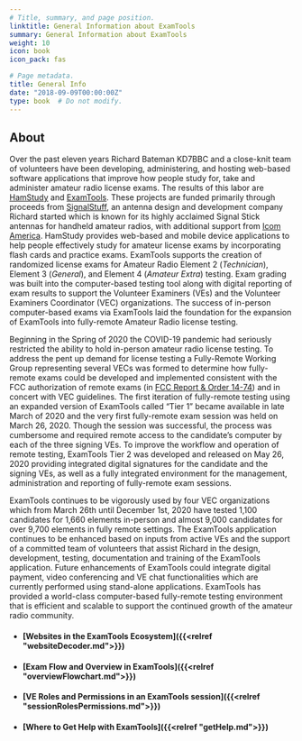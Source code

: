 ```yaml
---
# Title, summary, and page position.
linktitle: General Information about ExamTools
summary: General Information about ExamTools
weight: 10
icon: book
icon_pack: fas

# Page metadata.
title: General Info
date: "2018-09-09T00:00:00Z"
type: book  # Do not modify.
---
```


## About

Over the past eleven years Richard Bateman KD7BBC and a close-knit team of volunteers have been developing, administering, and hosting web-based software applications that improve how people study for, take and administer amateur radio license exams. The results of this labor are [HamStudy](http://Ham.Study) and [ExamTools](http://exam.tools). These projects are funded primarily through proceeds from [SignalStuff](http://signalstuff.com), an antenna design and development company Richard started which is known for its highly acclaimed Signal Stick antennas for handheld amateur radios, with additional support from [Icom America](https://www.icomamerica.com/). HamStudy provides web-based and mobile device applications to help people effectively study for amateur license exams by incorporating flash cards and practice exams. ExamTools supports the creation of randomized license exams for Amateur Radio Element 2 (*Technician*), Element 3 (*General*), and Element 4 (*Amateur Extra*) testing. Exam grading was built into the computer-based testing tool along with digital reporting of exam results to support the Volunteer Examiners (VEs) and the Volunteer Examiners Coordinator (VEC) organizations. The success of in-person computer-based exams via ExamTools laid the foundation for the expansion of ExamTools into fully-remote Amateur Radio license testing.

Beginning in the Spring of 2020 the COVID-19 pandemic had seriously restricted the ability to hold in-person amateur radio license testing. To address the pent up demand for license testing a Fully-Remote Working Group representing several VECs was formed to determine how fully-remote exams could be developed and implemented consistent with the FCC authorization of remote exams (in [FCC Report & Order 14-74](https://www.fcc.gov/document/fcc-modifies-amateur-service-testing-and-emission-rules)) and in concert with VEC guidelines. The first iteration of fully-remote testing using an expanded version of ExamTools called “Tier 1” became available in late March of 2020 and the very first fully-remote exam session was held on March 26, 2020. Though the session was successful, the process was cumbersome and required remote access to the candidate’s computer by each of the three signing VEs. To improve the workflow and operation of remote testing, ExamTools Tier 2 was developed and released on May 26, 2020 providing integrated digital signatures for the candidate and the signing VEs, as well as a fully integrated environment for the management, administration and reporting of fully-remote exam sessions.

ExamTools continues to be vigorously used by four VEC organizations which from March 26th until December 1st, 2020 have tested 1,100 candidates for 1,660 elements in-person and almost 9,000 candidates for over 9,700 elements in fully remote settings. The ExamTools application continues to be enhanced based on inputs from active VEs and the support of a committed team of volunteers that assist Richard in the design, development, testing, documentation and training of the ExamTools application. Future enhancements of ExamTools could integrate digital payment, video conferencing and VE chat functionalities which are currently performed using stand-alone applications. ExamTools has provided a world-class computer-based fully-remote testing environment that is efficient and scalable to support the continued growth of the amateur radio community.


* #### [Websites in the ExamTools Ecosystem]({{<relref "websiteDecoder.md">}})
* #### [Exam Flow and Overview in ExamTools]({{<relref "overviewFlowchart.md">}})
* #### [VE Roles and Permissions in an ExamTools session]({{<relref "sessionRolesPermissions.md">}})
* #### [Where to Get Help with ExamTools]({{<relref "getHelp.md">}})
